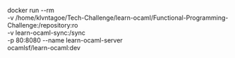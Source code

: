 docker run --rm \
  -v /home/klvntagoe/Tech-Challenge/learn-ocaml/Functional-Programming-Challenge:/repository:ro \
  -v learn-ocaml-sync:/sync \
  -p 80:8080 --name learn-ocaml-server \
  ocamlsf/learn-ocaml:dev
